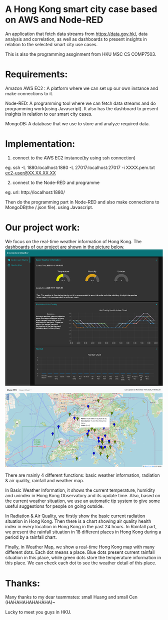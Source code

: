 # A Hong Kong smart city case based on AWS and Node-RED
An application that fetch data streams from https://data.gov.hk/, data analysis and correlation, as well as dashboards to present insights in relation to the selected smart city use cases.

This is also the programming assginment from HKU MSC CS COMP7503.

# Requirements:  

Amazon AWS EC2 : 
A platform where we can set up our own instance and make connections to it.         

Node-RED: 
A programming tool where we can fetch data streams and do programming work(using Javascript). It also has the dashboard to present insights in relation to our smart city cases.       

MongoDB: 
A database that we use to store and analyze required data.            


# Implementation:

1. connect to the AWS EC2 instance(by using ssh connection)            

eg. ssh -L 1880:localhost:1880 -L 27017:localhost:27017 -i XXXX.pem.txt ec2-user@XX.XX.XX.XX

2. connect to the Node-RED and programme

eg. url:   http://localhost:1880/

Then do the programming part in Node-RED and also make connections to MongoDB(the /.json file).    using Javascript.


# Our project work:
We focus on the real-time weather information of Hong Kong.  The dashboards of our project are shown in the picture below.
![](https://github.com/Taossi/A-Hong-Kong-smart-city-case-based-on-AWS-and-Node-RED/blob/main/1.png)
![](https://github.com/Taossi/A-Hong-Kong-smart-city-case-based-on-AWS-and-Node-RED/blob/main/2.png)

There are mainly 4 different functions: basic weather information, radiation & air quality, rainfall and weather map.

In Basic Weather Information, it shows the current temperature, humidity and uvindex in Hong Kong Observatory and its update time. Also, based on the current weather situation, we use an automatic tip system to give some useful suggestions for people on going outside.

In Radiation & Air Quality, we firstly show the basic current radiation situation in Hong Kong. Then there is a chart showing air quality health index in every location in Hong Kong in the past 24 hours. In Rainfall part, we present the rainfall situation in 18 different places in Hong Kong during a period by a rainfall chart.

Finally, in Weather Map, we show a real-time Hong Kong map with many different dots. Each dot means a place. Blue dots present current rainfall situation in this place, while green dots store the temperature information in this place. We can check each dot to see the weather detail of this place.

# Thanks:
Many thanks to my dear teammates: small Huang and small Cen (HAHAHAHAHAHAHA)~

Lucky to meet you guys in HKU.
